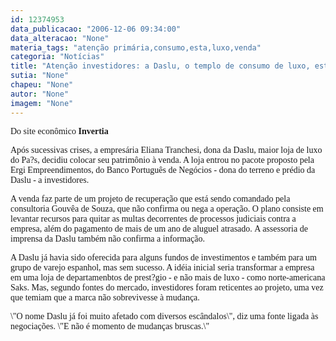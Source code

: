```yaml
---
id: 12374953
data_publicacao: "2006-12-06 09:34:00"
data_alteracao: "None"
materia_tags: "atenção primária,consumo,esta,luxo,venda"
categoria: "Notícias"
title: "Atenção investidores: a Daslu, o templo de consumo de luxo, está à venda"
sutia: "None"
chapeu: "None"
autor: "None"
imagem: "None"
---
```

<p><P><FONT face=Verdana>Do site econômico<STRONG> Invertia</STRONG></FONT></P></p>
<p><P><FONT face=Verdana>Após sucessivas crises, a empresária Eliana Tranchesi, dona da Daslu, maior loja de luxo do Pa?s, decidiu colocar seu patrimônio à venda. A loja entrou no pacote proposto pela Ergi Empreendimentos, do Banco Português de Negócios - dona do terreno e prédio da Daslu - a investidores. </FONT></P></p>
<p><P><FONT face=Verdana>A venda faz parte de um projeto de recuperação que está sendo comandado pela consultoria Gouvêa de Souza, que não confirma ou nega a operação. O plano consiste em levantar recursos para quitar as multas decorrentes de processos judiciais contra a empresa, além do pagamento de mais de um ano de aluguel atrasado.&nbsp;A assessoria de imprensa da Daslu também não confirma a informação. </FONT></P></p>
<p><P><FONT face=Verdana>A Daslu já havia sido oferecida para alguns fundos de investimentos e também para um grupo de varejo espanhol, mas sem sucesso. A idéia inicial seria transformar a empresa em uma loja de departamenbtos de prest?gio - e não mais de luxo - como norte-americana Saks. Mas, segundo fontes do mercado, investidores foram reticentes ao projeto, uma vez que temiam que a marca não sobrevivesse à mudança. </FONT></P></p>
<p><P><FONT face=Verdana>\"O nome Daslu já foi muito afetado com diversos escândalos\", diz uma fonte ligada às negociações. \"E não é momento de mudanças bruscas.\" </FONT></P> </p>
